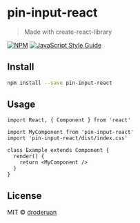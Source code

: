 # pin-input-react

> Made with create-react-library

[![NPM](https://img.shields.io/npm/v/pin-input-react.svg)](https://www.npmjs.com/package/pin-input-react) [![JavaScript Style Guide](https://img.shields.io/badge/code_style-standard-brightgreen.svg)](https://standardjs.com)

## Install

```bash
npm install --save pin-input-react
```

## Usage

```tsx
import React, { Component } from 'react'

import MyComponent from 'pin-input-react'
import 'pin-input-react/dist/index.css'

class Example extends Component {
  render() {
    return <MyComponent />
  }
}
```

## License

MIT © [droderuan](https://github.com/droderuan)
